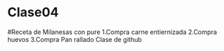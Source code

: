 # Clase04
#Receta de Milanesas con pure
1.Compra carne entiernizada
2.Compra huevos
3.Compra Pan rallado
Clase de github
